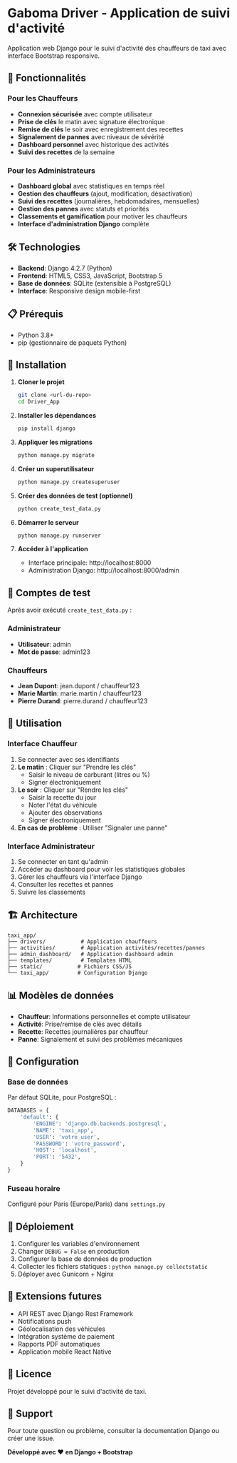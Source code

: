 # Gaboma Driver - Application de suivi d'activité

Application web Django pour le suivi d'activité des chauffeurs de taxi avec interface Bootstrap responsive.

## 🚀 Fonctionnalités

### Pour les Chauffeurs
- **Connexion sécurisée** avec compte utilisateur
- **Prise de clés** le matin avec signature électronique
- **Remise de clés** le soir avec enregistrement des recettes
- **Signalement de pannes** avec niveaux de sévérité
- **Dashboard personnel** avec historique des activités
- **Suivi des recettes** de la semaine

### Pour les Administrateurs
- **Dashboard global** avec statistiques en temps réel
- **Gestion des chauffeurs** (ajout, modification, désactivation)
- **Suivi des recettes** (journalières, hebdomadaires, mensuelles)
- **Gestion des pannes** avec statuts et priorités
- **Classements et gamification** pour motiver les chauffeurs
- **Interface d'administration Django** complète

## 🛠️ Technologies

- **Backend**: Django 4.2.7 (Python)
- **Frontend**: HTML5, CSS3, JavaScript, Bootstrap 5
- **Base de données**: SQLite (extensible à PostgreSQL)
- **Interface**: Responsive design mobile-first

## 📋 Prérequis

- Python 3.8+
- pip (gestionnaire de paquets Python)

## 🚀 Installation

1. **Cloner le projet**
   ```bash
   git clone <url-du-repo>
   cd Driver_App
   ```

2. **Installer les dépendances**
   ```bash
   pip install django
   ```

3. **Appliquer les migrations**
   ```bash
   python manage.py migrate
   ```

4. **Créer un superutilisateur**
   ```bash
   python manage.py createsuperuser
   ```

5. **Créer des données de test (optionnel)**
   ```bash
   python create_test_data.py
   ```

6. **Démarrer le serveur**
   ```bash
   python manage.py runserver
   ```

7. **Accéder à l'application**
   - Interface principale: http://localhost:8000
   - Administration Django: http://localhost:8000/admin

## 👥 Comptes de test

Après avoir exécuté `create_test_data.py` :

### Administrateur
- **Utilisateur**: admin
- **Mot de passe**: admin123

### Chauffeurs
- **Jean Dupont**: jean.dupont / chauffeur123
- **Marie Martin**: marie.martin / chauffeur123
- **Pierre Durand**: pierre.durand / chauffeur123

## 📱 Utilisation

### Interface Chauffeur
1. Se connecter avec ses identifiants
2. **Le matin** : Cliquer sur "Prendre les clés"
   - Saisir le niveau de carburant (litres ou %)
   - Signer électroniquement
3. **Le soir** : Cliquer sur "Rendre les clés"
   - Saisir la recette du jour
   - Noter l'état du véhicule
   - Ajouter des observations
   - Signer électroniquement
4. **En cas de problème** : Utiliser "Signaler une panne"

### Interface Administrateur
1. Se connecter en tant qu'admin
2. Accéder au dashboard pour voir les statistiques globales
3. Gérer les chauffeurs via l'interface Django
4. Consulter les recettes et pannes
5. Suivre les classements

## 🏗️ Architecture

```
taxi_app/
├── drivers/           # Application chauffeurs
├── activities/        # Application activités/recettes/pannes
├── admin_dashboard/   # Application dashboard admin
├── templates/         # Templates HTML
├── static/           # Fichiers CSS/JS
└── taxi_app/         # Configuration Django
```

## 📊 Modèles de données

- **Chauffeur**: Informations personnelles et compte utilisateur
- **Activité**: Prise/remise de clés avec détails
- **Recette**: Recettes journalières par chauffeur
- **Panne**: Signalement et suivi des problèmes mécaniques

## 🔧 Configuration

### Base de données
Par défaut SQLite, pour PostgreSQL :
```python
DATABASES = {
    'default': {
        'ENGINE': 'django.db.backends.postgresql',
        'NAME': 'taxi_app',
        'USER': 'votre_user',
        'PASSWORD': 'votre_password',
        'HOST': 'localhost',
        'PORT': '5432',
    }
}
```

### Fuseau horaire
Configuré pour Paris (Europe/Paris) dans `settings.py`

## 🚀 Déploiement

1. Configurer les variables d'environnement
2. Changer `DEBUG = False` en production
3. Configurer la base de données de production
4. Collecter les fichiers statiques : `python manage.py collectstatic`
5. Déployer avec Gunicorn + Nginx

## 🔮 Extensions futures

- API REST avec Django Rest Framework
- Notifications push
- Géolocalisation des véhicules
- Intégration système de paiement
- Rapports PDF automatiques
- Application mobile React Native

## 📝 Licence

Projet développé pour le suivi d'activité de taxi.

## 🤝 Support

Pour toute question ou problème, consulter la documentation Django ou créer une issue.

**Développé avec ❤️ en Django + Bootstrap**
